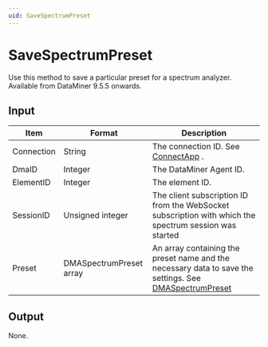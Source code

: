 ```yaml
---
uid: SaveSpectrumPreset
---
```


# SaveSpectrumPreset

Use this method to save a particular preset for a spectrum analyzer. Available from DataMiner 9.5.5 onwards.

## Input

| Item       | Format                  | Description                                                                                                                                             |
|------------|-------------------------|---------------------------------------------------------------------------------------------------------------------------------------------------------|
| Connection | String                  | The connection ID. See [ConnectApp](xref:ConnectApp) .                                                                        |
| DmaID      | Integer                 | The DataMiner Agent ID.                                                                                                                                 |
| ElementID  | Integer                 | The element ID.                                                                                                                                         |
| SessionID  | Unsigned integer        | The client subscription ID from the WebSocket subscription with which the spectrum session was started                                                  |
| Preset     | DMASpectrumPreset array | An array containing the preset name and the necessary data to save the settings. See [DMASpectrumPreset](xref:DMASpectrumPreset) |

## Output

None.

